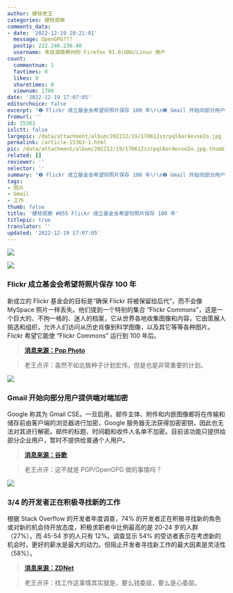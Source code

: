 ```yaml
---
author: 硬核老王
categories: 硬核观察
comments_data:
- date: '2022-12-19 20:21:01'
  message: OpenGPG???
  postip: 222.246.236.40
  username: 来自湖南郴州的 Firefox 91.0|GNU/Linux 用户
count:
  commentnum: 1
  favtimes: 0
  likes: 0
  sharetimes: 0
  viewnum: 1798
date: '2022-12-19 17:07:05'
editorchoice: false
excerpt: "❶ Flickr 成立基金会希望将照片保存 100 年\r\n❷ Gmail 开始向部分用户提供端对端加密\r\n❸ 3/4 的开发者正在积极寻找新的工作"
fromurl: ''
id: 15363
islctt: false
largepic: /data/attachment/album/202212/19/170612szrpql6or4evse2o.jpg
permalink: /article-15363-1.html
pic: /data/attachment/album/202212/19/170612szrpql6or4evse2o.jpg.thumb.jpg
related: []
reviewer: ''
selector: ''
summary: "❶ Flickr 成立基金会希望将照片保存 100 年\r\n❷ Gmail 开始向部分用户提供端对端加密\r\n❸ 3/4 的开发者正在积极寻找新的工作"
tags:
- 照片
- Gmail
- 工作
thumb: false
title: '硬核观察 #855 Flickr 成立基金会希望将照片保存 100 年'
titlepic: true
translator: ''
updated: '2022-12-19 17:07:05'
---
```


![](/data/attachment/album/202212/19/170612szrpql6or4evse2o.jpg)


![](/data/attachment/album/202212/19/170620um7l7m7kt0fkteu8.jpg)


### Flickr 成立基金会希望将照片保存 100 年


新成立的 Flickr 基金会的目标是“确保 Flickr 将被保留给后代”，而不会像 MySpace 照片一样丢失。他们提到一个特别的集合 “Flickr Commons”，这是一个巨大的、不拘一格的、迷人的档案，它从世界各地收集图像和内容，它由策展人挑选和组织，允许人们访问从历史肖像到科学图像，以及其它等等各种图片。Flickr 希望它能使 “Flickr Commons” 运行到 100 年后。



> 
> **[消息来源：Pop Photo](https://www.popphoto.com/news/flickr-foundation-historical-photos/)**
> 
> 
> 



> 
> 老王点评：虽然不如北极种子计划宏伟，但是也是非常重要的计划。
> 
> 
> 


![](/data/attachment/album/202212/19/170631dmif44pcccroi44s.jpg)


### Gmail 开始向部分用户提供端对端加密


Google 称其为 Gmail CSE。一旦启用，邮件主体、附件和内嵌图像都将在传输和储存前由客户端的浏览器进行加密，Google 服务器无法获得加密密钥，因此也无法对其进行解密。邮件的标题、时间戳和收件人名单不加密。目前该功能只提供给部分企业用户，暂时不提供给普通个人用户。



> 
> **[消息来源：谷歌](https://support.google.com/a/answer/13069736)**
> 
> 
> 



> 
> 老王点评：这不就是 PGP/OpenGPG 做的事情吗？
> 
> 
> 


![](/data/attachment/album/202212/19/170646ocpppzmy1tbn84rp.jpg)


### 3/4 的开发者正在积极寻找新的工作


根据 Stack Overflow 的开发者年度调查，74% 的开发者正在积极寻找新的角色或对新的机会持开放态度，积极求职者中比例最高的是 20-24 岁的人群（27%），而 45-54 岁的人只有 12%。调查显示 54% 的受访者表示在考虑新的机会时，更好的薪水是最大的动力。但阻止开发者寻找新工作的最大因素是灵活性（58%）。



> 
> **[消息来源：ZDNet](https://www.zdnet.com/article/three-quarters-of-developers-are-willing-to-quit-for-a-new-job-and-its-not-just-about-the-money/)**
> 
> 
> 



> 
> 老王点评：找工作这事情其实就是，要么钱委屈，要么是心委屈。
> 
> 
>
